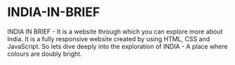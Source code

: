 # INDIA-IN-BRIEF
INDIA IN BRIEF - It is a website through which you can explore more about India. It is a fully responsive website created by using HTML, CSS and JavaScript. So lets dive deeply into the exploration of INDIA - A place where colours are doubly bright.
